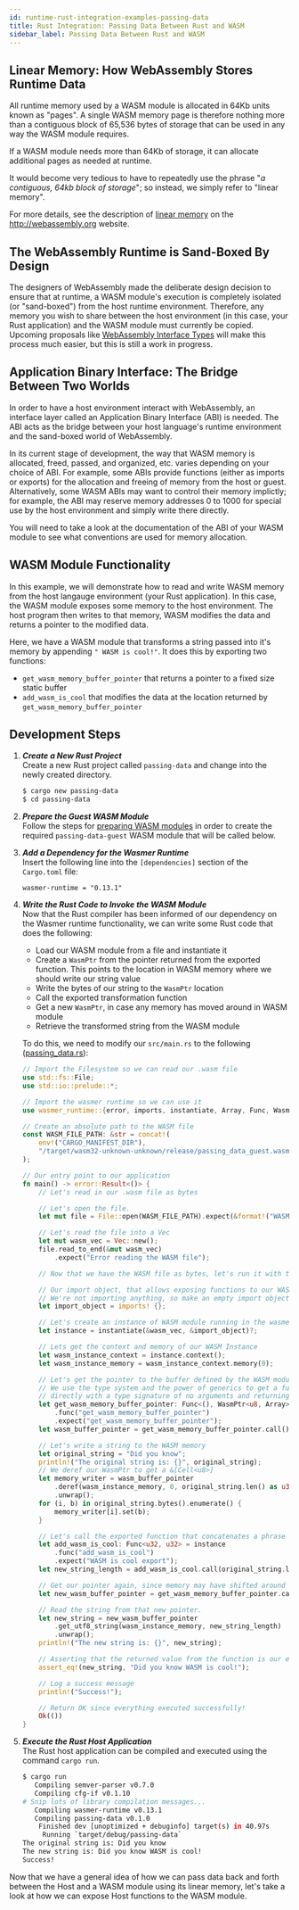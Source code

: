 ```yaml
---
id: runtime-rust-integration-examples-passing-data
title: Rust Integration: Passing Data Between Rust and WASM
sidebar_label: Passing Data Between Rust and WASM
---
```


## Linear Memory: How WebAssembly Stores Runtime Data

All runtime memory used by a WASM module is allocated in 64Kb units known as "pages".  A single WASM memory page is therefore nothing more than a contiguous block of 65,536 bytes of storage that can be used in any way the WASM module requires.

If a WASM module needs more than 64Kb of storage, it can allocate additional pages as needed at runtime.

It would become very tedious to have to repeatedly use the phrase "*a contiguous, 64kb block of storage*"; so instead, we simply refer to "linear memory".

For more details, see the description of [linear memory](https://webassembly.org/docs/semantics/#linear-memory) on the <http://webassembly.org> website.

## The WebAssembly Runtime is Sand-Boxed By Design

The designers of WebAssembly made the deliberate design decision to ensure that at runtime, a WASM module's execution is completely isolated (or "sand-boxed") from the host runtime environment.  Therefore, any memory you wish to share between the host environment (in this case, your Rust application) and the WASM module must currently be copied.  Upcoming proposals like 
[WebAssembly Interface Types](https://hacks.mozilla.org/2019/08/webassembly-interface-types/) will make this process much easier, but this is still a work in progress.

## Application Binary Interface: The Bridge Between Two Worlds

In order to have a host environment interact with WebAssembly, an interface layer called an Application Binary Interface (ABI) is needed.  The ABI acts as the bridge between your host language's runtime environment and the sand-boxed world of WebAssembly.

In its current stage of development, the way that WASM memory is allocated, freed, passed, and organized, etc. varies depending on your choice of ABI.  For example, some ABIs provide functions (either as imports or exports) for the allocation and freeing of memory from the host or guest. Alternatively, some WASM ABIs may want to control their memory implictly; for example, the ABI may reserve memory addresses 0 to 1000 for special use by the host environment and simply write there directly.

You will need to take a look at the documentation of the ABI of your WASM module to see what conventions are used for memory allocation.

## WASM Module Functionality

In this example, we will demonstrate how to read and write WASM memory from the host langauge environment (your Rust application).  In this case, the WASM module exposes some memory to the host environment.  The host program then writes to that memory, WASM modifies the data and returns a pointer to the modified data.

Here, we have a WASM module that transforms a string passed into it's memory by appending `" WASM is cool!"`.  It does this by exporting two functions:  
* `get_wasm_memory_buffer_pointer` that returns a pointer to a fixed size static buffer
* `add_wasm_is_cool` that modifies the data at the location returned by `get_wasm_memory_buffer_pointer`

## Development Steps

1. ***Create a New Rust Project***  
    Create a new Rust project called `passing-data` and change into the newly created directory.

    ```bash
    $ cargo new passing-data
    $ cd passing-data
    ```

1. ***Prepare the Guest WASM Module***  
    Follow the steps for [preparing WASM modules](./runtime-rust-integration-prepare-wasm-modules) in order to create the required `passing-data-guest` WASM module that will be called below.

1. ***Add a Dependency for the Wasmer Runtime***  
    Insert the following line into the `[dependencies]` section of the `Cargo.toml` file:

    `wasmer-runtime = "0.13.1"`

1. ***Write the Rust Code to Invoke the WASM Module***  
    Now that the Rust compiler has been informed of our dependency on the Wasmer runtime functionality, we can write some Rust code that does the following:

    * Load our WASM module from a file and instantiate it
    * Create a `WasmPtr` from the pointer returned from the exported function.  This points to the location in WASM memory where we should write our string value
    * Write the bytes of our string to the `WasmPtr` location
    * Call the exported transformation function
    * Get a new `WasmPtr`, in case any memory has moved around in WASM module
    * Retrieve the transformed string from the WASM module
    
    To do this, we need to modify our `src/main.rs` to the following ([passing_data.rs](https://github.com/wasmerio/docs.wasmer.io/tree/master/docs/runtime/rust-integration/examples/passing_data.rs)):

    ```rust
    // Import the Filesystem so we can read our .wasm file
    use std::fs::File;
    use std::io::prelude::*;
    
    // Import the wasmer runtime so we can use it
    use wasmer_runtime::{error, imports, instantiate, Array, Func, WasmPtr};
    
    // Create an absolute path to the WASM file
    const WASM_FILE_PATH: &str = concat!(
        env!("CARGO_MANIFEST_DIR"),
        "/target/wasm32-unknown-unknown/release/passing_data_guest.wasm"
    );
    
    // Our entry point to our application
    fn main() -> error::Result<()> {
        // Let's read in our .wasm file as bytes
    
        // Let's open the file.
        let mut file = File::open(WASM_FILE_PATH).expect(&format!("WASM file at {}", WASM_FILE_PATH));
    
        // Let's read the file into a Vec
        let mut wasm_vec = Vec::new();
        file.read_to_end(&mut wasm_vec)
            .expect("Error reading the WASM file");
    
        // Now that we have the WASM file as bytes, let's run it with the wasmer runtime
    
        // Our import object, that allows exposing functions to our WASM module.
        // We're not importing anything, so make an empty import object.
        let import_object = imports! {};
    
        // Let's create an instance of WASM module running in the wasmer-runtime
        let instance = instantiate(&wasm_vec, &import_object)?;
    
        // Lets get the context and memory of our WASM Instance
        let wasm_instance_context = instance.context();
        let wasm_instance_memory = wasm_instance_context.memory(0);
    
        // Let's get the pointer to the buffer defined by the WASM module in the WASM memory.
        // We use the type system and the power of generics to get a function we can call
        // directly with a type signature of no arguments and returning a WasmPtr<u8, Array>
        let get_wasm_memory_buffer_pointer: Func<(), WasmPtr<u8, Array>> = instance
            .func("get_wasm_memory_buffer_pointer")
            .expect("get_wasm_memory_buffer_pointer");
        let wasm_buffer_pointer = get_wasm_memory_buffer_pointer.call().unwrap();
    
        // Let's write a string to the WASM memory
        let original_string = "Did you know";
        println!("The original string is: {}", original_string);
        // We deref our WasmPtr to get a &[Cell<u8>]
        let memory_writer = wasm_buffer_pointer
            .deref(wasm_instance_memory, 0, original_string.len() as u32)
            .unwrap();
        for (i, b) in original_string.bytes().enumerate() {
            memory_writer[i].set(b);
        }
    
        // Let's call the exported function that concatenates a phrase to our string.
        let add_wasm_is_cool: Func<u32, u32> = instance
            .func("add_wasm_is_cool")
            .expect("WASM is cool export");
        let new_string_length = add_wasm_is_cool.call(original_string.len() as u32).unwrap();
    
        // Get our pointer again, since memory may have shifted around
        let new_wasm_buffer_pointer = get_wasm_memory_buffer_pointer.call().unwrap();
    
        // Read the string from that new pointer.
        let new_string = new_wasm_buffer_pointer
            .get_utf8_string(wasm_instance_memory, new_string_length)
            .unwrap();
        println!("The new string is: {}", new_string);
    
        // Asserting that the returned value from the function is our expected value.
        assert_eq!(new_string, "Did you know WASM is cool!");
    
        // Log a success message
        println!("Success!");
    
        // Return OK since everything executed successfully!
        Ok(())
    }
    ```

1. ***Execute the Rust Host Application***  
    The Rust host application can be compiled and executed using the command `cargo run`.
    
    ```bash
    $ cargo run
       Compiling semver-parser v0.7.0
       Compiling cfg-if v0.1.10
    # Snip lots of library compilation messages...
       Compiling wasmer-runtime v0.13.1
       Compiling passing-data v0.1.0
        Finished dev [unoptimized + debuginfo] target(s) in 40.97s
         Running `target/debug/passing-data`
    The original string is: Did you know
    The new string is: Did you know WASM is cool!
    Success!
    ```

Now that we have a general idea of how we can pass data back and forth between the Host and a WASM module using its linear memory, let's take a look at how we can expose Host functions to the WASM module.
